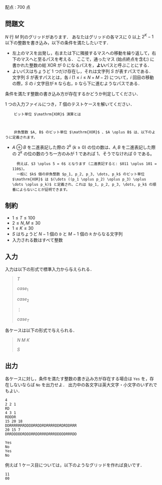 配点 : $700$ 点

## 問題文

$N$ 行 $M$ 列のグリッドがあります．
あなたはグリッドの各マスに $0$ 以上 $2^K-1$ 以下の整数を書き込み，以下の条件を満たしたいです．

- 左上のマスを出発し，右または下に隣接するマスへの移動を繰り返して，右下のマスへと至るパスを考える．
ここで，通ったマス (始点終点を含む) に書かれた整数の総 $\mathrm{XOR}$ が $0$ になるパスを，**よい**パスと呼ぶことにする．
- よいパスはちょうど $1$ つだけ存在し，それは文字列 $S$ が表すパスである．
文字列 $S$ が表すパスとは，各 $i$ ($1 \leq i \leq N+M-2$) について，$i$ 回目の移動の際，$S$ の $i$ 文字目が `R` なら右，`D` なら下に進むようなパスである．

条件を満たす整数の書き込み方が存在するかどうか判定してください．

$1$ つの入力ファイルにつき，$T$ 個のテストケースを解いてください．

    
        ビット単位 $\mathrm{XOR}$ 演算とは
    
    

        非負整数 $A, B$ のビット単位 $\mathrm{XOR}$ 、$A \oplus B$ は、以下のように定義されます。
        

- $A \oplus B$ を二進表記した際の $2^k$ ($k \geq 0$) の位の数は、$A, B$ を二進表記した際の $2^k$ の位の数のうち一方のみが $1$ であれば $1$、そうでなければ $0$ である。

        例えば、$3 \oplus 5 = 6$ となります (二進表記すると: $011 \oplus 101 = 110$)。  
        一般に $k$ 個の非負整数 $p_1, p_2, p_3, \dots, p_k$ のビット単位 $\mathrm{XOR}$ は $(\dots ((p_1 \oplus p_2) \oplus p_3) \oplus \dots \oplus p_k)$ と定義され、これは $p_1, p_2, p_3, \dots, p_k$ の順番によらないことが証明できます。  
    

## 制約

- $1 \leq T \leq 100$
- $2 \leq N,M \leq 30$
- $1 \leq K \leq 30$
- $S$ はちょうど $N-1$ 個の `D` と $M-1$ 個の `R` からなる文字列
- 入力される数はすべて整数

## 入力

入力は以下の形式で標準入力から与えられる．

> $T$
> 
> $case_1$
> 
> $case_2$
> 
> $\vdots$
> 
> $case_T$

各ケースは以下の形式で与えられる．

> $N$ $M$ $K$
> 
> $S$

## 出力

各ケースに対し，条件を満たす整数の書き込み方が存在する場合は `Yes` を，存在しないならば `No` を出力せよ．
出力中の各文字は英大文字・小文字のいずれでもよい．

```input1
4
2 2 1
RD
4 3 1
RDDDR
15 20 18
DDRRRRRRRDDDDRRDDRDRRRRDDRDRDDRRR
20 15 7
DRRDDDDDRDDDRRDDRRRDRRRDDDDDRRRDD
```

```output1
Yes
No
Yes
No
```

例えば $1$ ケース目については，以下のようなグリッドを作れば良いです．

```output1
11
00
```